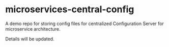 # microservices-central-config
A demo repo for storing config files for centralized Configuration Server for microservice architecture.

Details will be updated.
